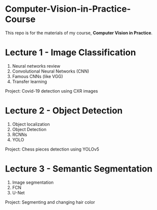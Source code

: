 # Computer-Vision-in-Practice-Course

This repo is for the materials of my course, **Computer Vision in Practice**. 

# Lecture 1 - Image Classification

1. Neural networks review
2. Convolutional Neural Networks (CNN)
3. Famous CNNs (like VGG)
4. Transfer learning

Project: Covid-19 detection using CXR images

# Lecture 2 - Object Detection

1. Object localization
2. Object Detection
3. RCNNs
4. YOLO

Project: Chess pieces detection using YOLOv5

# Lecture 3 - Semantic Segmentation

1. Image segmentation
2. FCN
3. U-Net

Project: Segmenting and changing hair color
